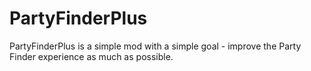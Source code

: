 # PartyFinderPlus
PartyFinderPlus is a simple mod with a simple goal - improve the Party Finder experience as much as possible.
